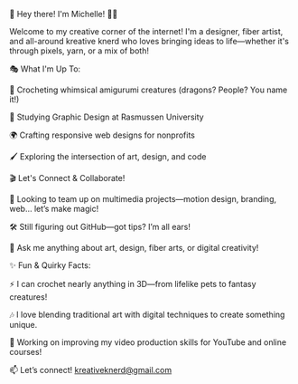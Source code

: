 🎨 Hey there! I'm Michelle! 👋✨

Welcome to my creative corner of the internet! I'm a designer, fiber artist, and all-around kreative knerd who loves bringing ideas to life—whether it's through pixels, yarn, or a mix of both!

🎭 What I'm Up To:

🧶 Crocheting whimsical amigurumi creatures (dragons? People? You name it!)

🎨 Studying Graphic Design at Rasmussen University

🌍 Crafting responsive web designs for nonprofits

🖌️ Exploring the intersection of art, design, and code

🎬 Let's Connect & Collaborate!

🤝 Looking to team up on multimedia projects—motion design, branding, web… let’s make magic!

🛠️ Still figuring out GitHub—got tips? I’m all ears!

💬 Ask me anything about art, design, fiber arts, or digital creativity!

✨ Fun & Quirky Facts:

⚡ I can crochet nearly anything in 3D—from lifelike pets to fantasy creatures!

🎶 I love blending traditional art with digital techniques to create something unique.

🎥 Working on improving my video production skills for YouTube and online courses!

📫 Let’s connect! kreativeknerd@gmail.com



